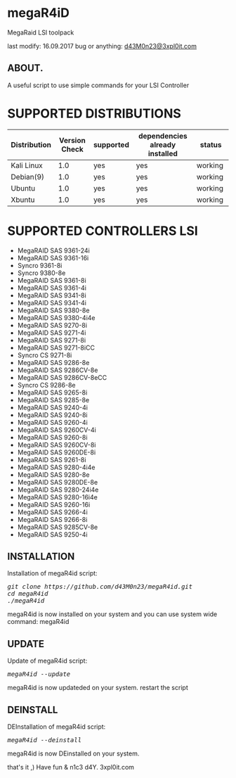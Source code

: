 # megaR4iD
MegaRaid LSI toolpack

last modify: 16.09.2017
bug or anything: d43M0n23@3xpl0it.com

## ABOUT.
A useful script to use simple commands for your LSI Controller


# SUPPORTED DISTRIBUTIONS
|Distribution | Version Check | supported | dependencies already installed |status |
----------|-------|------|------|-------|
|Kali Linux|1.0 | yes| yes | working   |
|Debian(9)|1.0 | yes| yes | working   |
|Ubuntu|1.0 |yes|yes|working   |
|Xbuntu|1.0 |yes|yes|working  |

# SUPPORTED CONTROLLERS LSI
<ul><li>MegaRAID SAS 9361-24i</li>
<li>MegaRAID SAS 9361-16i</li>
<li>Syncro 9361-8i</li>
<li>Syncro 9380-8e</li>
<li>MegaRAID SAS 9361-8i</li>
<li>MegaRAID SAS 9361-4i</li>
<li>MegaRAID SAS 9341-8i</li>
<li>MegaRAID SAS 9341-4i</li>
<li>MegaRAID SAS 9380-8e</li>
<li>MegaRAID SAS 9380-4i4e</li>
<li>MegaRAID SAS 9270-8i</li>
<li>MegaRAID SAS 9271-4i</li>
<li>MegaRAID SAS 9271-8i</li> 
<li>MegaRAID SAS 9271-8iCC</li> 
<li>Syncro CS 9271-8i</li>
<li>MegaRAID SAS 9286-8e</li> 
<li>MegaRAID SAS 9286CV-8e</li>
<li>MegaRAID SAS 9286CV-8eCC</li>
<li>Syncro CS 9286-8e</li>
<li>MegaRAID SAS 9265-8i</li>
<li>MegaRAID SAS 9285-8e</li>
<li>MegaRAID SAS 9240-4i</li>
<li>MegaRAID SAS 9240-8i</li>
<li>MegaRAID SAS 9260-4i</li>
<li>MegaRAID SAS 9260CV-4i</li>
<li>MegaRAID SAS 9260-8i</li>
<li>MegaRAID SAS 9260CV-8i</li>
<li>MegaRAID SAS 9260DE-8i</li>
<li>MegaRAID SAS 9261-8i</li>
<li>MegaRAID SAS 9280-4i4e</li>
<li>MegaRAID SAS 9280-8e</li>
<li>MegaRAID SAS 9280DE-8e</li>
<li>MegaRAID SAS 9280-24i4e</li>
<li>MegaRAID SAS 9280-16i4e</li>
<li>MegaRAID SAS 9260-16i</li>
<li>MegaRAID SAS 9266-4i</li>
<li>MegaRAID SAS 9266-8i</li>
<li>MegaRAID SAS 9285CV-8e</li>
<li>MegaRAID SAS 9250-4i</li></ul>

## INSTALLATION
Installation of megaR4id script:
<pre><i><n>git clone https://github.com/d43M0n23/megaR4id.git
cd megaR4id
./megaR4id
</pre></i></n>
megaR4id is now installed on your system and you can use system wide command: megaR4id

## UPDATE
Update of megaR4id script:
<pre><i><n>megaR4id --update</pre></i></n>
megaR4id is now updateded on your system. restart the script

## DEINSTALL
DEInstallation of megaR4id script:
<pre><i><n>megaR4id --deinstall</pre></i></n>
megaR4id is now DEinstalled on your system.

that's it ,)
Have fun & n1c3 d4Y. 3xpl0it.com

